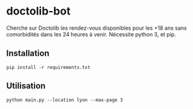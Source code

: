 # doctolib-bot

Cherche sur Doctolib les rendez-vous disponibles pour les +18 ans sans comorbidités dans les 24 heures à venir.
Nécessite python 3, et pip.

## Installation
```
pip install -r requirements.txt
```

## Utilisation
```
python main.py --location lyon --max-page 3
```

